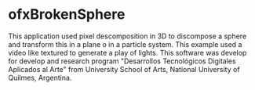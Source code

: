 # ofxBrokenSphere
This application used pixel descomposition in 3D to discompose a sphere and transform this in a plane o in a particle system. This example used a video like textured to generate a play of lights. This software was develop for develop and research program "Desarrollos Tecnológicos Digitales Aplicados al Arte" from University School of Arts, National University of Quilmes, Argentina.
